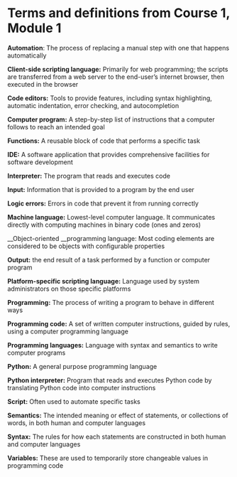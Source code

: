 # Terms and definitions from Course 1, Module 1 

__Automation__: The process of replacing a manual step with one that happens automatically

__Client-side scripting language:__ Primarily for web programming; the scripts are transferred from a web server to the end-user’s internet browser, then executed in the browser

__Code editors:__ Tools to provide features, including syntax highlighting, automatic indentation, error checking, and autocompletion

__Computer program:__ A step-by-step list of instructions that a computer follows to reach an intended goal

__Functions:__ A reusable block of code that performs a specific task

__IDE:__ A software application that provides comprehensive facilities for software development

__Interpreter:__ The program that reads and executes code

__Input:__ Information that is provided to a program by the end user

__Logic errors:__ Errors in code that prevent it from running correctly 

__Machine language:__ Lowest-level computer language. It communicates directly with computing machines in binary code (ones and zeros)

__Object-oriented __programming language: Most coding elements are considered to be objects with configurable properties

__Output:__ the end result of a task performed by a function or computer program

__Platform-specific scripting language:__ Language used by system administrators on those specific platforms 

__Programming:__ The process of writing a program to behave in different ways 

__Programming code:__ A set of written computer instructions, guided by rules, using a computer programming language

__Programming languages:__ Language with syntax and semantics to write computer programs

__Python:__ A general purpose programming language 

__Python interpreter:__ Program that reads and executes Python code by translating Python code into computer instructions

__Script:__ Often used to automate specific tasks

__Semantics:__ The intended meaning or effect of statements, or collections of words, in both human and computer languages

__Syntax:__ The rules for how each statements are constructed in both human and computer languages

__Variables:__ These are used to temporarily store changeable values in programming code

